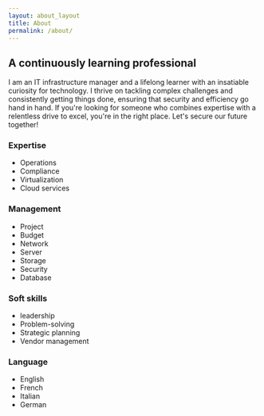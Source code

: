 ```yaml
---
layout: about_layout
title: About
permalink: /about/
---  
```

    
## A continuously learning professional

I am an IT infrastructure manager and a lifelong learner with an insatiable curiosity for technology.  I thrive on tackling complex challenges and consistently getting things done, ensuring that security and efficiency go hand in hand. If you're looking for someone who combines expertise with a relentless drive to excel, you're in the right place. Let's secure our future together!

### Expertise
- Operations
- Compliance
- Virtualization
- Cloud services

### Management
- Project 
- Budget
- Network 
- Server
- Storage
- Security
- Database

### Soft skills
- leadership
- Problem-solving
- Strategic planning
- Vendor management

### Language
- English
- French
- Italian
- German
